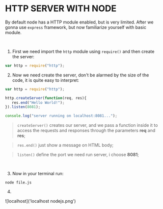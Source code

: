 
# HTTP SERVER WITH NODE

By default node has a HTTP module enabled, but is very limited. After we gonna use `express` framework, but now familiarize yourself with basic module.

<br>

1. First we need import the `http` module using `require()` and then create the server:

~~~javascript
var http = require("http");
~~~

2. Now we need create the server, don't be alarmed by the size of the code, it is quite easy to interpret:

~~~javascript
var http = require("http");

http.createServer(function(req, res){
   res.end("Hello World!");
}).listen(8081);

console.log("server running on localhost:8081...");
~~~

> `createServer()` creates our server, and we pass a function inside it to access the requests and responses through the parameters **req** and **res**;

> `res.end()` just show a message on HTML body;

> `listen()` define the port we need run server, i choose **8081**;

<br>

3. Now in your terminal run:

```
node file.js
```

4.
![localhost]('localhost nodejs.png')
